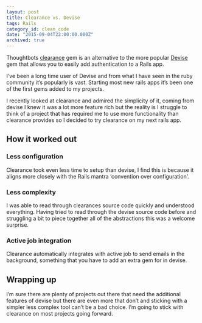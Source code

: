 ```yaml
---
layout: post
title: Clearance vs. Devise
tags: Rails
category_id: clean_code
date: "2015-09-04T22:00:00.000Z"
archived: true
---
```


Thoughtbots [clearance](https://github.com/thoughtbot/clearance) gem is an alternative to the more popular [Devise](https://github.com/plataformatec/devise) gem that allows you to easily add authentication to a Rails app.

I’ve been a long time user of Devise and from what I have seen in the ruby community it’s popularly is vast. Starting most new rails apps it’s been one of the first gems added to my projects.

I recently looked at clearance and admired the simplicity of it, coming from devise I knew it was a lot more feature rich but the reality is I struggle to think of a project that has required me to use more functionality than clearance provides so I decided to try clearance on my next rails app.

## How it worked out

### Less configuration

Clearance took even less time to setup than devise, I find this is because it aligns more closely with the Rails mantra ‘convention over configuration’.

### Less complexity

I was able to read through clearances source code quickly and understood everything. Having tried to read through the devise source code before and struggling a bit to piece together all of the abstractions this was a welcome surprise.

### Active job integration

Clearance automatically integrates with active job to send emails in the background, something that you have to add an extra gem for in devise.

## Wrapping up

I’m sure there are plenty of projects out there that need the additional features of devise but there are even more that don’t and sticking with a simpler less complex tool can’t be a bad choice. I’m going to stick with clearance on most projects going forward.
